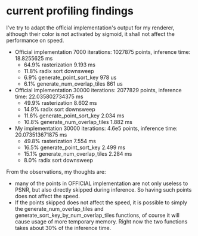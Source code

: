 # current profiling findings
I've try to adapt the official implementation's output for my renderer, although their color is not activated by sigmoid, it shall not affect the performance on speed.
- Official implementation 7000 iterations: 1027875 points, inference time: 18.8255625 ms
    - 64.9% rasterization 9.193 ms
    - 11.8% radix sort downsweep 
    - 6.9% generate_point_sort_key 978 us
    - 6.1% generate_num_overlap_tiles 861 us
- Official implementation 30000 iterations: 2077829 points, inference time: 22.035802734375 ms
    - 49.9% rasterization 8.602 ms
    - 14.9% radix sort downsweep 
    - 11.6% generate_point_sort_key 2.034 ms
    - 10.8% generate_num_overlap_tiles 1.882 ms
- My implementation 30000 iterations: 4.6e5 points, inference time: 20.073513671875 ms
    - 49.8% rasterization 7.554 ms
    - 16.5% generate_point_sort_key 2.499 ms
    - 15.1% generate_num_overlap_tiles 2.284 ms
    - 8.0% radix sort downsweep 

From the observations, my thoughts are:
- many of the points in OFFICIAL implementation are not only useless to PSNR, but also directly skipped during inference. So having such points does not affect the speed.
- If the points skipped does not affect the speed, it is possible to simply the generate_num_overlap_tiles and generate_sort_key_by_num_overlap_tiles functions, of course it will cause usage of more temporary memory. Right now the two functions takes about 30% of the inference time.